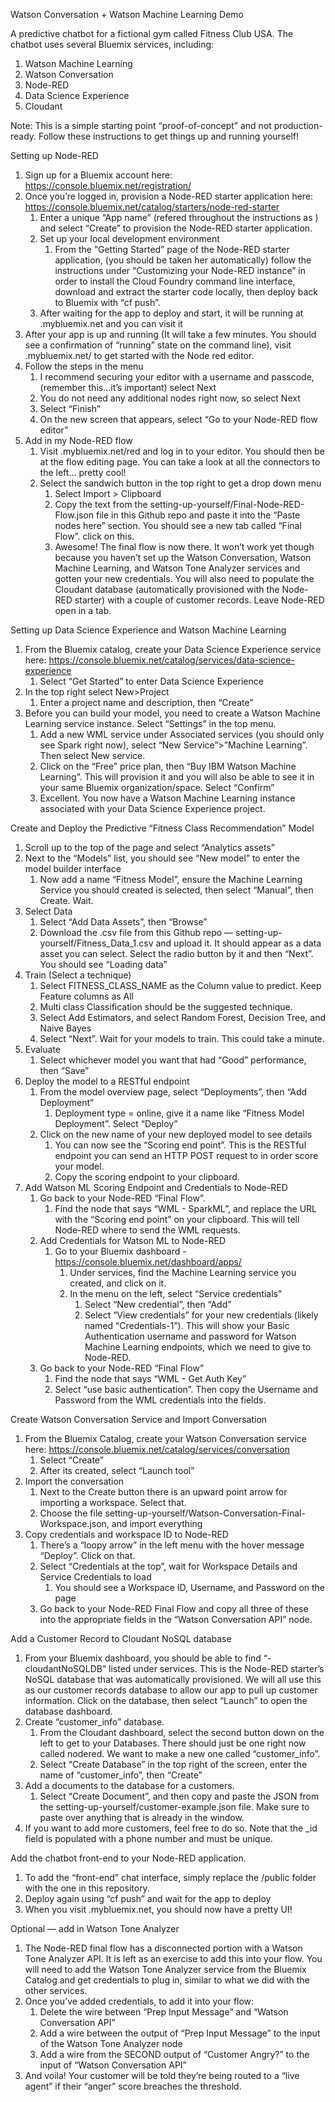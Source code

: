 Watson Conversation + Watson Machine Learning Demo

A predictive chatbot for a fictional gym called Fitness Club USA. The chatbot uses several Bluemix services, including:

1. Watson Machine Learning
2. Watson Conversation
3. Node-RED
4. Data Science Experience
5. Cloudant

Note: This is a simple starting point “proof-of-concept” and not production-ready. Follow these instructions to get things up and running yourself!


Setting up Node-RED

1. Sign up for a Bluemix account here: https://console.bluemix.net/registration/
2. Once you’re logged in, provision a Node-RED starter application here: https://console.bluemix.net/catalog/starters/node-red-starter
    1. Enter a unique “App name” (refered throughout the instructions as <your-app-name>) and select “Create” to provision the Node-RED starter application.
    2. Set up your local development environment
        1. From the “Getting Started” page of the Node-RED starter application, (you should be taken her automatically) follow the instructions under “Customizing your Node-RED instance” in order to install the Cloud Foundry command line interface, download and extract the starter code locally, then deploy back to Bluemix with “cf push”.
    3. After waiting for the app to deploy and start, it will be running at <your-app-name>.mybluemix.net and you can visit it
3. After your app is up and running (It will take a few minutes. You should see a confirmation of “running” state on the command line), visit <your-app-name>.mybluemix.net/ to get started with the Node red editor. 
4. Follow the steps in the menu
    1. I recommend securing your editor with a username and passcode, (remember this…it’s important) select Next
    2. You do not need any additional nodes right now, so select Next
    3. Select “Finish”
    4. On the new screen that appears, select “Go to your Node-RED flow editor”
5. Add in my Node-RED flow
    1. Visit <your-app-name>.mybluemix.net/red and log in to your editor. You should then be at the flow editing page. You can take a look at all the connectors to the left… pretty cool!
    2. Select the sandwich button in the top right to get a drop down menu
        1. Select Import > Clipboard
        2. Copy the text from the setting-up-yourself/Final-Node-RED-Flow.json file in this Github repo and paste it into the “Paste nodes here” section. You should see a new tab called “Final Flow”. click on this.
        3. Awesome! The final flow is now there. It won’t work yet though because you haven’t set up the Watson Conversation, Watson Machine Learning, and Watson Tone Analyzer services and gotten your new credentials. You will also need to populate the Cloudant database (automatically provisioned with the Node-RED starter) with a couple of customer records. Leave Node-RED open in a tab.

Setting up Data Science Experience and Watson Machine Learning

1. From the Bluemix catalog, create your Data Science Experience service here: https://console.bluemix.net/catalog/services/data-science-experience
    1. Select “Get Started” to enter Data Science Experience
2. In the top right select New>Project
    1. Enter a project name and description, then “Create”
3. Before you can build your model, you need to create a Watson Machine Learning service instance. Select “Settings” in the top menu.
    1. Add a new WML service under Associated services (you should only see Spark right now), select “New Service”>”Machine Learning”. Then select New service.
    2. Click on the “Free” price plan, then “Buy IBM Watson Machine Learning”. This will provision it and you will also be able to see it in your same Bluemix organization/space. Select “Confirm”
    3. Excellent. You now have a Watson Machine Learning instance associated with your Data Science Experience project.

Create and Deploy the Predictive “Fitness Class Recommendation” Model

1. Scroll up to the top of the page and select “Analytics assets”
2. Next to the “Models” list, you should see “New model” to enter the model builder interface
    1. Now add a name “Fitness Model”, ensure the Machine Learning Service you should created is selected, then select “Manual”, then Create. Wait.
3. Select Data
    1. Select “Add Data Assets”, then “Browse”
    2. Download the .csv file from this Github repo — setting-up-yourself/Fitness_Data_1.csv and upload it. It should appear as a data asset you can select. Select the radio button by it and then “Next”. You should see “Loading data”
4. Train (Select a technique)
    1. Select FITNESS_CLASS_NAME as the Column value to predict. Keep Feature columns as All
    2. Multi class Classification should be the suggested technique.
    3. Select Add Estimators, and select Random Forest, Decision Tree, and Naive Bayes
    4. Select “Next”. Wait for your models to train. This could take a minute.
5. Evaluate
    1. Select whichever model you want that had “Good” performance, then “Save”
6. Deploy the model to a RESTful endpoint
    1. From the model overview page, select “Deployments”, then “Add Deployment”
        1. Deployment type = online, give it a name like “Fitness Model Deployment”. Select “Deploy”
    2. Click on the new name of your new deployed model to see details
        1. You can now see the “Scoring end point”. This is the RESTful endpoint you can send an HTTP POST request to in order score your model.
        2. Copy the scoring endpoint to your clipboard. 
7. Add Watson ML Scoring Endpoint and Credentials to Node-RED
    1. Go back to your Node-RED “Final Flow”. 
        1. Find the node that says “WML - SparkML”, and replace the URL with the “Scoring end point” on your clipboard. This will tell Node-RED where to send the WML requests.
    2. Add Credentials for Watson ML to Node-RED
        1. Go to your Bluemix dashboard - https://console.bluemix.net/dashboard/apps/
            1. Under services, find the Machine Learning service you created, and click on it. 
            2. In the menu on the left, select “Service credentials”
                1. Select “New credential”, then “Add”
                2. Select “View credentials” for your new credentials (likely named “Credentials-1”). This will show your Basic Authentication username and password for Watson Machine Learning endpoints, which we need to give to Node-RED.
    3. Go back to your Node-RED “Final Flow”
        1. Find the node that says “WML - Get Auth Key”
        2. Select “use basic authentication”. Then copy the Username and Password from the WML credentials into the fields.

Create Watson Conversation Service and Import Conversation

1. From the Bluemix Catalog, create your Watson Conversation service here: https://console.bluemix.net/catalog/services/conversation
    1. Select “Create”
    2. After its created, select “Launch tool”
2. Import the conversation
    1. Next to the Create button there is an upward point arrow for importing a workspace. Select that.
    2. Choose the file setting-up-yourself/Watson-Conversation-Final-Workspace.json, and import everything
3. Copy credentials and workspace ID to Node-RED
    1. There’s a “loopy arrow” in the left menu with the hover message “Deploy”. Click on that.
    2. Select “Credentials at the top”, wait for Workspace Details and Service Credentials to load
        1. You should see a Workspace ID, Username, and Password on the page
    3. Go back to your Node-RED Final Flow and copy all three of these into the appropriate fields in the “Watson Conversation API” node.

Add a Customer Record to Cloudant NoSQL database
1. From your Bluemix dashboard, you should be able to find “<your-app-name>-cloudantNoSQLDB” listed under services. This is the Node-RED starter’s NoSQL database that was automatically provisioned. We will all use this as our customer records database to allow our app to pull up customer information. Click on the database, then select “Launch” to open the database dashboard.
2. Create “customer_info” database.
    1. From the Cloudant dashboard, select the second button down on the left to get to your Databases. There should just be one right now called nodered. We want to make a new one called “customer_info”. 
    2. Select “Create Database” in the top right of the screen, enter the name of “customer_info”, then “Create”
3. Add a documents to the database for a customers.
    1. Select “Create Document”, and then copy and paste the JSON from the setting-up-yourself/customer-example.json file. Make sure to paste over anything that is already in the window.
4. If you want to add more customers, feel free to do so. Note that the _id field is populated with a phone number and must be unique.

Add the chatbot front-end to your Node-RED application.
1. To add the “front-end” chat interface, simply replace the /public folder with the one in this repository.
2. Deploy again using “cf push” and wait for the app to deploy
3. When you visit <your-app-name>.mybluemix.net, you should now have a pretty UI!

Optional — add in Watson Tone Analyzer
1. The Node-RED final flow has a disconnected portion with a Watson Tone Analyzer API. It is left as an exercise to add this into your flow. You will need to add the Watson Tone Analyzer service from the Bluemix Catalog and get credentials to plug in, similar to what we did with the other services. 
2. Once you’ve added credentials, to add it into your flow:
    1. Delete the wire between “Prep Input Message” and “Watson Conversation API” 
    2. Add a wire between the output of “Prep Input Message” to the input of the Watson Tone Analyzer node
    3. Add a wire from the SECOND output of “Customer Angry?” to the input of “Watson Conversation API”
3. And voila! Your customer will be told they’re being routed to a “live agent” if their “anger” score breaches the threshold.
